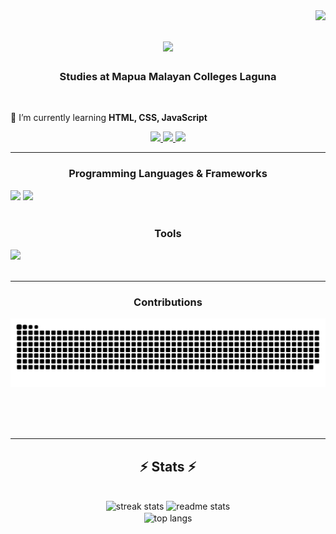 <img align="right" src="https://visitor-badge.laobi.icu/badge?page_id=/matrix505.matrix505"/>

<h1 align="center">
    <img src="https://readme-typing-svg.herokuapp.com/?font=Consolas&size=40&duration=3000&pause=1000&color=DC3BF7&center=true&vCenter=true&width=435&lines=Hello%2C+World!;I%27m+Matt!;" />
</h1>

<h3 align="center">Studies at Mapua Malayan Colleges Laguna</h3>

<br/>

<div align="left">
 
 🌱 I’m currently learning **HTML, CSS, JavaScript**

 </div>
 
<div align="center"> 
  <a href="mailto:pedro.sales.muniz@gmail.com">
    <img src="https://img.shields.io/badge/Gmail-333333?style=for-the-badge&logo=gmail&logoColor=red" />
  </a>
  <a href="https://linkedin.com/in/pedro-sales-muniz" target="_blank">
    <img src="https://img.shields.io/badge/LinkedIn-0077B5?style=for-the-badge&logo=linkedin&logoColor=white" target="_blank" />
  </a>
  <a href="https://salesp07.github.io" target="_blank">
     <img src="https://img.shields.io/badge/Portfolio-FF5722?style=for-the-badge&logo=todoist&logoColor=white" target="_blank" /> <!-- sqlite, safari, google-chrome are other good icon options -->
  </a>
</div>

 <hr/>
 
<h3 align="center">Programming Languages & Frameworks</h3>
<div align="left">
    <img  src="https://skillicons.dev/icons?i=java,python,php,html,css,javascript" />
    <img src="https://skillicons.dev/icons?i=bootstrap,mysql" /><br>
</div>
<br/>
<h3 align="center">Tools</h3>
<img src="https://skillicons.dev/icons?i=vscode" /><br>
<br/>
<hr/>

<div align="center">
  <h3>Contributions</h3>
  <img alt="snake eating my contributions" src="https://raw.githubusercontent.com/salesp07/salesp07/output/github-contribution-grid-snake.svg" />
  
  <br/><br/><br/>
</div>

<hr/>

<h2 align="center">⚡ Stats ⚡</h2>
<br>
<div align=center>
  <img width=390 src="https://github-readme-streak-stats-salesp07.vercel.app/?user=salesp07&count_private=true&theme=react&border_radius=10" alt="streak stats"/>
  <img width=390 src="https://github-readme-stats-salesp07.vercel.app/api?username=salesp07&count_private=true&show_icons=true&theme=react&rank_icon=github&border_radius=10" alt="readme stats" />
  <br/>
  <img width=325 align="center" src="https://github-readme-stats-salesp07.vercel.app/api/top-langs/?username=salesp07&hide=HTML&langs_count=8&layout=compact&theme=react&border_radius=10&size_weight=0.5&count_weight=0.5&exclude_repo=github-readme-stats" alt="top langs" />
</div>

<br/><br/>
<br/>
